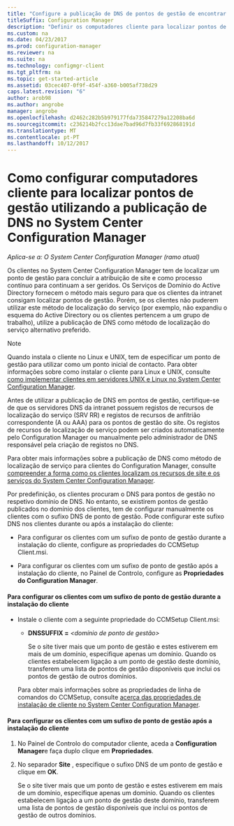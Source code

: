 ```yaml
---
title: "Configure a publicação de DNS de pontos de gestão de encontrar clientes"
titleSuffix: Configuration Manager
description: "Definir os computadores cliente para localizar pontos de gestão utilizando a publicação de DNS no System Center Configuration Manager."
ms.custom: na
ms.date: 04/23/2017
ms.prod: configuration-manager
ms.reviewer: na
ms.suite: na
ms.technology: configmgr-client
ms.tgt_pltfrm: na
ms.topic: get-started-article
ms.assetid: 03cec407-0f9f-454f-a360-b005af738d29
caps.latest.revision: "6"
author: arob98
ms.author: angrobe
manager: angrobe
ms.openlocfilehash: d2462c282b5b979177fda735847279a12208ba6d
ms.sourcegitcommit: c236214b2fcc13dae7bad96d7fb33f692868191d
ms.translationtype: MT
ms.contentlocale: pt-PT
ms.lasthandoff: 10/12/2017
---
```

# <a name="how-to-configure-client-computers-to-find-management-points-by-using-dns-publishing-in-system-center-configuration-manager"></a>Como configurar computadores cliente para localizar pontos de gestão utilizando a publicação de DNS no System Center Configuration Manager

*Aplica-se a: O System Center Configuration Manager (ramo atual)*

Os clientes no System Center Configuration Manager tem de localizar um ponto de gestão para concluir a atribuição de site e como processo contínuo para continuam a ser geridos. Os Serviços de Domínio do Active Directory fornecem o método mais seguro para que os clientes da intranet consigam localizar pontos de gestão. Porém, se os clientes não puderem utilizar este método de localização do serviço (por exemplo, não expandiu o esquema do Active Directory ou os clientes pertencem a um grupo de trabalho), utilize a publicação de DNS como método de localização do serviço alternativo preferido.  

> [!NOTE]  
>  Quando instala o cliente no Linux e UNIX, tem de especificar um ponto de gestão para utilizar como um ponto inicial de contacto. Para obter informações sobre como instalar o cliente para Linux e UNIX, consulte [como implementar clientes em servidores UNIX e Linux no System Center Configuration Manager](../../../core/clients/deploy/deploy-clients-to-unix-and-linux-servers.md).  

 Antes de utilizar a publicação de DNS em pontos de gestão, certifique-se de que os servidores DNS da intranet possuem registos de recursos de localização do serviço (SRV RR) e registos de recursos de anfitrião correspondente (A ou AAA) para os pontos de gestão do site. Os registos de recursos de localização de serviço podem ser criados automaticamente pelo Configuration Manager ou manualmente pelo administrador de DNS responsável pela criação de registos no DNS.  

 Para obter mais informações sobre a publicação de DNS como método de localização de serviço para clientes do Configuration Manager, consulte [compreender a forma como os clientes localizam os recursos de site e os serviços do System Center Configuration Manager](../../../core/plan-design/hierarchy/understand-how-clients-find-site-resources-and-services.md).  

 Por predefinição, os clientes procuram o DNS para pontos de gestão no respetivo domínio de DNS. No entanto, se existirem pontos de gestão publicados no domínio dos clientes, tem de configurar manualmente os clientes com o sufixo DNS de ponto de gestão. Pode configurar este sufixo DNS nos clientes durante ou após a instalação do cliente:  

-   Para configurar os clientes com um sufixo de ponto de gestão durante a instalação do cliente, configure as propriedades do CCMSetup Client.msi.  

-   Para configurar os clientes com um sufixo de ponto de gestão após a instalação do cliente, no Painel de Controlo, configure as **Propriedades do Configuration Manager**.  

#### <a name="to-configure-clients-for-a-management-point-suffix-during-client-installation"></a>Para configurar os clientes com um sufixo de ponto de gestão durante a instalação do cliente  

-   Instale o cliente com a seguinte propriedade do CCMSetup Client.msi:  

    -   **DNSSUFFIX =**  *&lt;domínio de ponto de gestão\>*  

         Se o site tiver mais que um ponto de gestão e estes estiverem em mais de um domínio, especifique apenas um domínio. Quando os clientes estabelecem ligação a um ponto de gestão deste domínio, transferem uma lista de pontos de gestão disponíveis que inclui os pontos de gestão de outros domínios.  

     Para obter mais informações sobre as propriedades de linha de comandos do CCMSetup, consulte [acerca das propriedades de instalação de cliente no System Center Configuration Manager](../../../core/clients/deploy/about-client-installation-properties.md).  

#### <a name="to-configure-clients-for-a-management-point-suffix-after-client-installation"></a>Para configurar os clientes com um sufixo de ponto de gestão após a instalação do cliente  

1.  No Painel de Controlo do computador cliente, aceda a **Configuration Manager**e faça duplo clique em **Propriedades**.  

2.  No separador **Site** , especifique o sufixo DNS de um ponto de gestão e clique em **OK**.  

     Se o site tiver mais que um ponto de gestão e estes estiverem em mais de um domínio, especifique apenas um domínio. Quando os clientes estabelecem ligação a um ponto de gestão deste domínio, transferem uma lista de pontos de gestão disponíveis que inclui os pontos de gestão de outros domínios.
